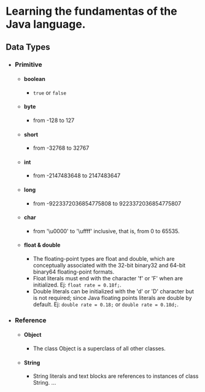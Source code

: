 # Learning the fundamentas of the Java language.

## Data Types

* ### Primitive
 
  * #### boolean
    * `true` or `false` 
  * #### byte
    * from -128 to 127 
  * #### short
    * from -32768 to 32767
  * #### int
    * from -2147483648 to 2147483647
  * #### long
    * from -9223372036854775808 to 9223372036854775807
  * #### char
    * from '\u0000' to '\uffff' inclusive, that is, from 0 to 65535.
  * #### float & double
    * The floating-point types are float and double, which are conceptually associated with the 32-bit binary32 and 64-bit binary64 floating-point formats.
    * Float literals must end with the character 'f' or 'F' when are initialized. Ej: `float rate = 0.18f;`.
    * Double literals can be initialized with  the 'd' or 'D' character but is not required; since Java floating points literals are double by default. Ej: `double rate = 0.18;` or `double rate = 0.18d;`.
  
* ### Reference

  * #### Object
    * The class Object is a superclass of all other classes.
  * #### String
    * String literals and text blocks are references to instances of class String.
...
